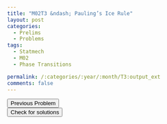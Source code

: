 ```yaml
---
title: "M02T3 &ndash; Pauling’s Ice Rule"
layout: post
categories:
  - Prelims
  - Problems
tags:
  - Statmech
  - M02
  - Phase Transitions

permalink: /:categories/:year/:month/T3:output_ext
comments: false
---
```

<object data="2002M3T.pdf" type="application/pdf" width="100%" height="500"></object>

<div class='navbar'>
	<div float='left'><button onclick="window.location='T2.html'" >Previous Problem</button></div>
	<div float='center'><button onclick="window.location='https://princetonprelim.com/prelim/9/'">Check for solutions</button></div>
	<div float='right'><button onclick="window.location='M1.html'" style='visibility: hidden;'> Next Problem</button></div>
</div>
